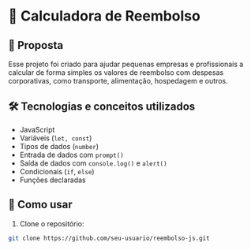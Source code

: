# 💸 Calculadora de Reembolso

## 📌 Proposta

Esse projeto foi criado para ajudar pequenas empresas e profissionais a calcular de forma simples os valores de reembolso com despesas corporativas, como transporte, alimentação, hospedagem e outros.

## 🛠️ Tecnologias e conceitos utilizados

- JavaScript
- Variáveis (`let, const`)
- Tipos de dados (`number`)
- Entrada de dados com `prompt()`
- Saída de dados com `console.log()` e `alert()`
- Condicionais (`if`, `else`)
- Funções declaradas

## 🚀 Como usar

1. Clone o repositório:
```bash
git clone https://github.com/seu-usuario/reembolso-js.git
